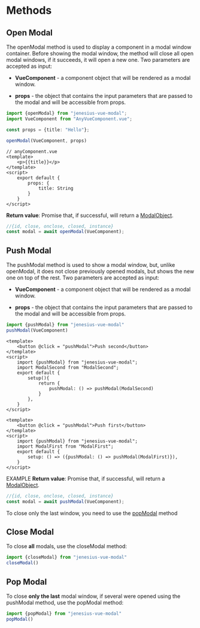 # Methods

## Open Modal
The openModal method is used to display a component in a modal window container. Before showing the modal window, the method will close all open modal windows, if it succeeds, it will open a new one. Two parameters are accepted as input:
- **VueComponent** - a component object that will be rendered as a modal window.

- **props** - the object that contains the input parameters that are passed to the modal and will be accessible from props.
```ts
import {openModal} from "jenesius-vue-modal";
import VueComponent from "AnyVueComponent.vue";

const props = {title: "Hello"};

openModal(VueComponent, props)
```
```vue
// anyComponent.vue
<template>
    <p>{{title}}</p>
</template>
<script>
    export default {
        props: {
            title: String
        }
    }
</script>
```
**Return value**: Promise that, if successful, will return a [ModalObject](/guide/modal-object).
```ts
//{id, close, onclose, closed, instance}
const modal = await openModal(VueComponent);
```
## Push Modal
The pushModal method is used to show a modal window, but, unlike openModal, it does not close previously opened modals, but shows the new one on top of the rest. Two parameters are accepted as input:
- **VueComponent** - a component object that will be rendered as a modal window.

- **props** - the object that contains the input parameters that are passed to the modal and will be accessible from props.

```ts
import {pushModal} from "jenesius-vue-modal"
pushModal(VueComponent)
```
```vue
<template>
    <button @click = "pushModal">Push second</button>
</template>
<script>
    import {pushModal} from "jenesius-vue-modal";
    import ModalSecond from "ModalSecond";
    export default {
        setup(){
            return {
                pushModal: () => pushModal(ModalSecond)
            }
        },
    }
</script>
```
```vue
<template>
    <button @click = "pushModal">Push first</button>
</template>
<script>
    import {pushModal} from "jenesius-vue-modal";
    import ModalFirst from "ModalFirst";
    export default {
        setup: () => ({pushModal: () => pushModal(ModalFirst)}),
    }
</script>
```
EXAMPLE
**Return value**: Promise that, if successful, will return a [ModalObject](/guide/modal-object).
```ts
//{id, close, onclose, closed, instance}
const modal = await pushModal(VueComponent); 
```
To close only the last window, you need to use the [popModal](#pop-modal) method

## Close Modal
To close **all** modals, use the closeModal method:
```ts
import {closeModal} from "jenesius-vue-modal"
closeModal()
```

## Pop Modal
To close **only the last** modal window, if several were opened 
using the pushModal method, use the popModal method:
```ts
import {popModal} from "jenesius-vue-modal"
popModal()
```
